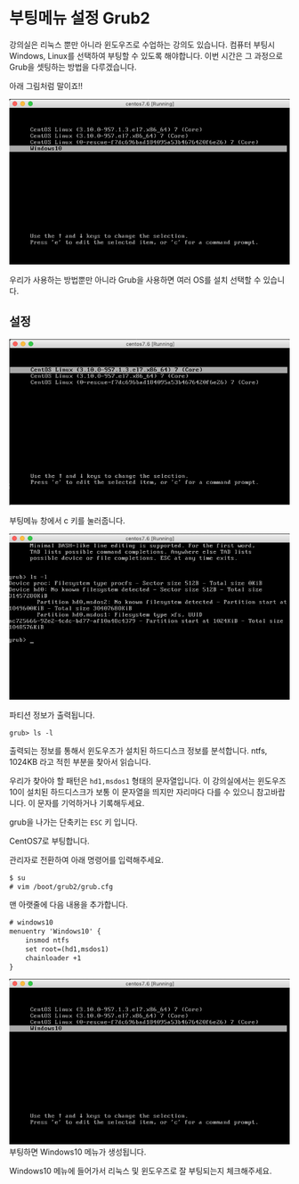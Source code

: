 # 부팅메뉴 설정 Grub2
강의실은 리눅스 뿐만 아니라 윈도우즈로 수업하는 강의도 있습니다.
컴퓨터 부팅시 Windows, Linux를 선택하여 부팅할 수 있도록 해야합니다.
이번 시간은 그 과정으로 Grub을 셋팅하는 방법을 다루겠습니다.

아래 그림처럼 말이죠!!

![grub03](../figures/grub03.png)

우리가 사용하는 방법뿐만 아니라 Grub을 사용하면 여러 OS를 설치 선택할 수 있습니다.

## 설정
![grub01](../figures/grub01.png)

부팅메뉴 창에서 c 키를 눌러줍니다.

![grub02](../figures/grub02.png)

파티션 정보가 출력됩니다.
```
grub> ls -l
```

출력되는 정보를 통해서 윈도우즈가 설치된 하드디스크 정보를 분석합니다. ntfs, 1024KB 라고 적힌 부분을 찾아서 읽습니다.

우리가 찾아야 할 패턴은 `hd1,msdos1` 형태의 문자열입니다.
이 강의실에서는 윈도우즈 10이 설치된 하드디스크가 보통 이 문자열을 띄지만 자리마다 다를 수 있으니 참고바랍니다. 이 문자를 기억하거나 기록해두세요.

grub을 나가는 단축키는 `ESC` 키 입니다.

CentOS7로 부팅합니다.

관리자로 전환하여 아래 명령어를 입력해주세요.
```
$ su
# vim /boot/grub2/grub.cfg
```

맨 아랫줄에 다음 내용을 추가합니다.
```
# windows10
menuentry 'Windows10' {
    insmod ntfs
    set root=(hd1,msdos1)
    chainloader +1
}
```

![grub03](../figures/grub03.png)
부팅하면 Windows10 메뉴가 생성됩니다.

Windows10 메뉴에 들어가서 리눅스 및 윈도우즈로 잘 부팅되는지 체크해주세요.
